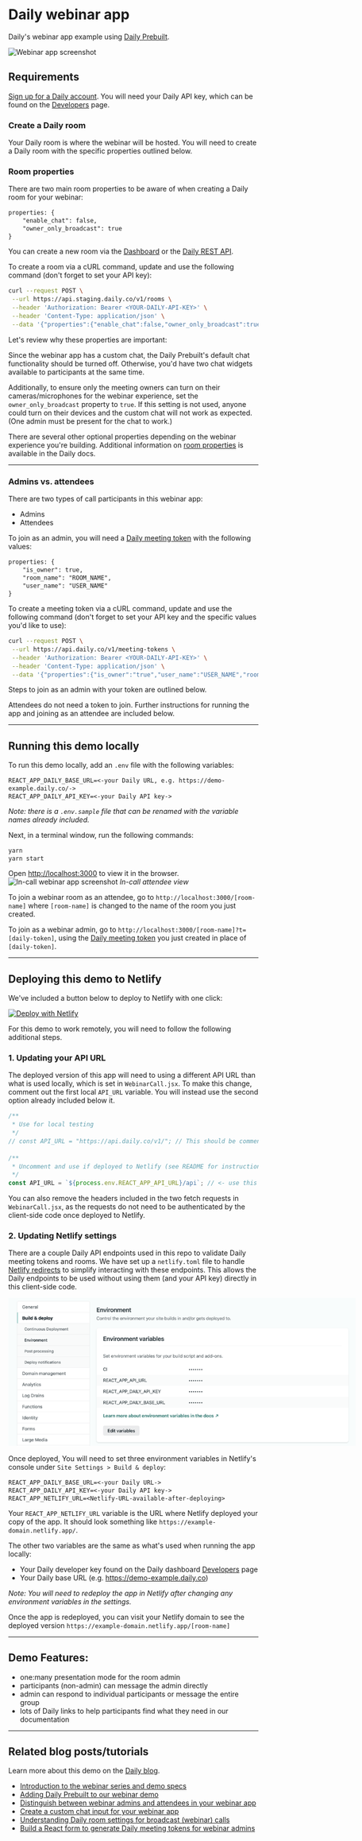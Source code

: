 # Daily webinar app

Daily's webinar app example using [Daily Prebuilt](https://www.daily.co/prebuilt).

<img src="./webinar1.png" style="max-width:700px;" alt="Webinar app screenshot">

## Requirements

[Sign up for a Daily account](https://dashboard.daily.co/signup). You will need your Daily API key, which can be found on the [Developers](https://dashboard.daily.co/developers) page.

### Create a Daily room

Your Daily room is where the webinar will be hosted. You will need to create a Daily room with the specific properties outlined below.

### Room properties

There are two main room properties to be aware of when creating a Daily room for your webinar:

```
properties: {
    "enable_chat": false,
    "owner_only_broadcast": true
}
```

You can create a new room via the [Dashboard](https://dashboard.daily.co/rooms/create) or the [Daily REST API](https://docs.daily.co/reference/rest-api/rooms/create-room).

To create a room via a cURL command, update and use the following command (don't forget to set your API key):

```bash
curl --request POST \
 --url https://api.staging.daily.co/v1/rooms \
 --header 'Authorization: Bearer <YOUR-DAILY-API-KEY>' \
 --header 'Content-Type: application/json' \
 --data '{"properties":{"enable_chat":false,"owner_only_broadcast":true},"name":"ROOM_NAME"}'
```

Let's review why these properties are important:

Since the webinar app has a custom chat, the Daily Prebuilt's default chat functionality should be turned off. Otherwise, you'd have two chat widgets available to participants at the same time.

Additionally, to ensure only the meeting owners can turn on their cameras/microphones for the webinar experience, set the `owner_only_broadcast` property to `true`. If this setting is not used, anyone could turn on their devices and the custom chat will not work as expected. (One admin must be present for the chat to work.)

There are several other optional properties depending on the webinar experience you're building. Additional information on [room properties](https://docs.daily.co/reference#create-room) is available in the Daily docs.

---

### Admins vs. attendees

There are two types of call participants in this webinar app:

- Admins
- Attendees

To join as an admin, you will need a [Daily meeting token](https://docs.daily.co/reference/rest-api/meeting-tokens/create-meeting-token) with the following values:

```
properties: {
    "is_owner": true,
    "room_name": "ROOM_NAME",
    "user_name": "USER_NAME"
}
```

To create a meeting token via a cURL command, update and use the following command (don't forget to set your API key and the specific values you'd like to use):

```bash
curl --request POST \
 --url https://api.daily.co/v1/meeting-tokens \
 --header 'Authorization: Bearer <YOUR-DAILY-API-KEY>' \
 --header 'Content-Type: application/json' \
 --data '{"properties":{"is_owner":"true","user_name":"USER_NAME","room_name":"ROOM_NAME"}}'
```

Steps to join as an admin with your token are outlined below.

Attendees do not need a token to join. Further instructions for running the app and joining as an attendee are included below.

---

## Running this demo locally

To run this demo locally, add an `.env` file with the following variables:

```
REACT_APP_DAILY_BASE_URL=<-your Daily URL, e.g. https://demo-example.daily.co/->
REACT_APP_DAILY_API_KEY=<-your Daily API key->
```

_Note: there is a `.env.sample` file that can be renamed with the variable names already included._

Next, in a terminal window, run the following commands:

```
yarn
yarn start
```

Open [http://localhost:3000](http://localhost:3000) to view it in the browser.
<img src="./webinar2.png" style="max-width:700px;" alt="In-call webinar app screenshot">
_In-call attendee view_

To join a webinar room as an attendee, go to `http://localhost:3000/[room-name]` where `[room-name]` is changed to the name of the room you just created.

To join as a webinar admin, go to `http://localhost:3000/[room-name]?t=[daily-token]`, using the [Daily meeting token](https://docs.daily.co/reference#create-meeting-token) you just created in place of `[daily-token]`.

---

## Deploying this demo to Netlify

We've included a button below to deploy to Netlify with one click:

[![Deploy with Netlify](https://www.netlify.com/img/deploy/button.svg)](https://app.netlify.com/start/deploy?repository=https://github.com/daily-demos/webinar)

For this demo to work remotely, you will need to follow the following additional steps.

### 1. Updating your API URL

The deployed version of this app will need to using a different API URL than what is used locally, which is set in `WebinarCall.jsx`. To make this change, comment out the first local `API_URL` variable. You will instead use the second option already included below it.

```javascript
/**
 * Use for local testing
 */
// const API_URL = "https://api.daily.co/v1/"; // This should be commented out or removed

/**
 * Uncomment and use if deployed to Netlify (see README for instructions)
 */
const API_URL = `${process.env.REACT_APP_API_URL}/api`; // <- use this API_URL instead
```

You can also remove the headers included in the two fetch requests in `WebinarCall.jsx`, as the requests do not need to be authenticated by the client-side code once deployed to Netlify.

### 2. Updating Netlify settings

There are a couple Daily API endpoints used in this repo to validate Daily meeting tokens and rooms. We have set up a `netlify.toml` file to handle [Netlify redirects](https://docs.netlify.com/configure-builds/file-based-configuration/#redirects) to simplify interacting with these endpoints. This allows the Daily endpoints to be used without using them (and your API key) directly in this client-side code.

<img src="./netlify.png" style="max-width:700px;" alt="Netlify console screenshot">

Once deployed, You will need to set three environment variables in Netlify's console under `Site Settings > Build & deploy`:

```
REACT_APP_DAILY_BASE_URL=<-your Daily URL->
REACT_APP_DAILY_API_KEY=<-your Daily API key->
REACT_APP_NETLIFY_URL=<Netlify-URL-available-after-deploying>
```

Your `REACT_APP_NETLIFY_URL` variable is the URL where Netlify deployed your copy of the app. It should look something like `https://example-domain.netlify.app/`.

The other two variables are the same as what's used when running the app locally:

- Your Daily developer key found on the Daily dashboard [Developers](https://dashboard.daily.co/developers) page
- Your Daily base URL (e.g. https://demo-example.daily.co)

_Note: You will need to redeploy the app in Netlify after changing any environment variables in the settings._

Once the app is redeployed, you can visit your Netlify domain to see the deployed version `https://example-domain.netlify.app/[room-name]`

---

## Demo Features:

- one:many presentation mode for the room admin
- participants (non-admin) can message the admin directly
- admin can respond to individual participants or message the entire group
- lots of Daily links to help participants find what they need in our documentation

---

## Related blog posts/tutorials

Learn more about this demo on the [Daily blog](https://www.daily.co/blog/tag/webinar/).

- [Introduction to the webinar series and demo specs](https://www.daily.co/blog/webinartc-building-a-webinar-app-with-react-and-daily-prebuilt-ui/)
- [Adding Daily Prebuilt to our webinar demo](https://www.daily.co/blog/webinartc-build-your-own-webinar-app/)
- [Distinguish between webinar admins and attendees in your webinar app](https://www.daily.co/blog/create-admins-in-react-apps-with-daily-meeting-tokens/)
- [Create a custom chat input for your webinar app](https://www.daily.co/blog/build-a-react-input-with-sendappmessage/)
- [Understanding Daily room settings for broadcast (webinar) calls](https://www.daily.co/blog/daily-prebuilt-broadcast-call-deep-dive/)
- [Build a React form to generate Daily meeting tokens for webinar admins](https://www.daily.co/blog/build-a-react-form-to-generate-daily-meeting-tokens/)
